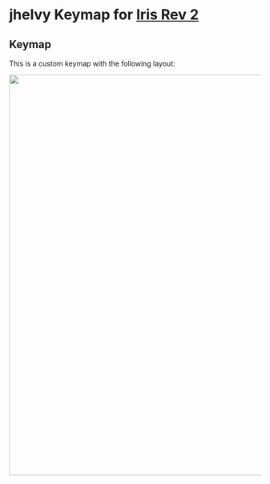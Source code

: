 # jhelvy Keymap for [Iris Rev 2](https://docs.keeb.io/iris-build-guide/)

## Keymap

This is a custom keymap with the following layout:

<img src="https://github.com/jhelvy/qmkJsonConverter/raw/master/keymaps/keebio_iris_rev2_jhelvy.png" width="800">
